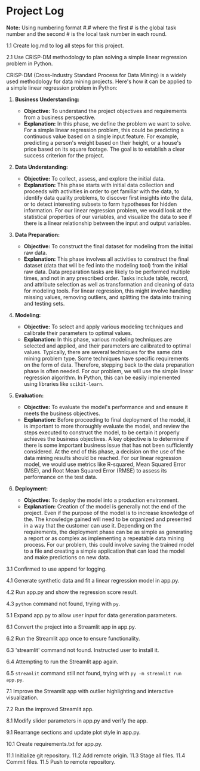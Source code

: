 # Project Log

**Note:** Using numbering format #.# where the first # is the global task number and the second # is the local task number in each round.

1.1 Create log.md to log all steps for this project.

2.1 Use CRISP-DM methodology to plan solving a simple linear regression problem in Python.

CRISP-DM (Cross-Industry Standard Process for Data Mining) is a widely used methodology for data mining projects. Here's how it can be applied to a simple linear regression problem in Python:

1.  **Business Understanding:**
    *   **Objective:** To understand the project objectives and requirements from a business perspective.
    *   **Explanation:** In this phase, we define the problem we want to solve. For a simple linear regression problem, this could be predicting a continuous value based on a single input feature. For example, predicting a person's weight based on their height, or a house's price based on its square footage. The goal is to establish a clear success criterion for the project.

2.  **Data Understanding:**
    *   **Objective:** To collect, assess, and explore the initial data.
    *   **Explanation:** This phase starts with initial data collection and proceeds with activities in order to get familiar with the data, to identify data quality problems, to discover first insights into the data, or to detect interesting subsets to form hypotheses for hidden information. For our linear regression problem, we would look at the statistical properties of our variables, and visualize the data to see if there is a linear relationship between the input and output variables.

3.  **Data Preparation:**
    *   **Objective:** To construct the final dataset for modeling from the initial raw data.
    *   **Explanation:** This phase involves all activities to construct the final dataset (data that will be fed into the modeling tool) from the initial raw data. Data preparation tasks are likely to be performed multiple times, and not in any prescribed order. Tasks include table, record, and attribute selection as well as transformation and cleaning of data for modeling tools. For linear regression, this might involve handling missing values, removing outliers, and splitting the data into training and testing sets.

4.  **Modeling:**
    *   **Objective:** To select and apply various modeling techniques and calibrate their parameters to optimal values.
    *   **Explanation:** In this phase, various modeling techniques are selected and applied, and their parameters are calibrated to optimal values. Typically, there are several techniques for the same data mining problem type. Some techniques have specific requirements on the form of data. Therefore, stepping back to the data preparation phase is often needed. For our problem, we will use the simple linear regression algorithm. In Python, this can be easily implemented using libraries like `scikit-learn`.

5.  **Evaluation:**
    *   **Objective:** To evaluate the model's performance and and ensure it meets the business objectives.
    *   **Explanation:** Before proceeding to final deployment of the model, it is important to more thoroughly evaluate the model, and review the steps executed to construct the model, to be certain it properly achieves the business objectives. A key objective is to determine if there is some important business issue that has not been sufficiently considered. At the end of this phase, a decision on the use of the data mining results should be reached. For our linear regression model, we would use metrics like R-squared, Mean Squared Error (MSE), and Root Mean Squared Error (RMSE) to assess its performance on the test data.

6.  **Deployment:**
    *   **Objective:** To deploy the model into a production environment.
    *   **Explanation:** Creation of the model is generally not the end of the project. Even if the purpose of the model is to increase knowledge of the. The knowledge gained will need to be organized and presented in a way that the customer can use it. Depending on the requirements, the deployment phase can be as simple as generating a report or as complex as implementing a repeatable data mining process. For our problem, this could involve saving the trained model to a file and creating a simple application that can load the model and make predictions on new data.

3.1 Confirmed to use append for logging.

4.1 Generate synthetic data and fit a linear regression model in app.py.

4.2 Run app.py and show the regression score result.

4.3 `python` command not found, trying with `py`.

5.1 Expand app.py to allow user input for data generation parameters.

6.1 Convert the project into a Streamlit app in app.py.

6.2 Run the Streamlit app once to ensure functionality.

6.3 'streamlit' command not found. Instructed user to install it.

6.4 Attempting to run the Streamlit app again.

6.5 `streamlit` command still not found, trying with `py -m streamlit run app.py`.

7.1 Improve the Streamlit app with outlier highlighting and interactive visualization.

7.2 Run the improved Streamlit app.

8.1 Modify slider parameters in app.py and verify the app.

9.1 Rearrange sections and update plot style in app.py.

10.1 Create requirements.txt for app.py.

11.1 Initialize git repository.
11.2 Add remote origin.
11.3 Stage all files.
11.4 Commit files.
11.5 Push to remote repository.
